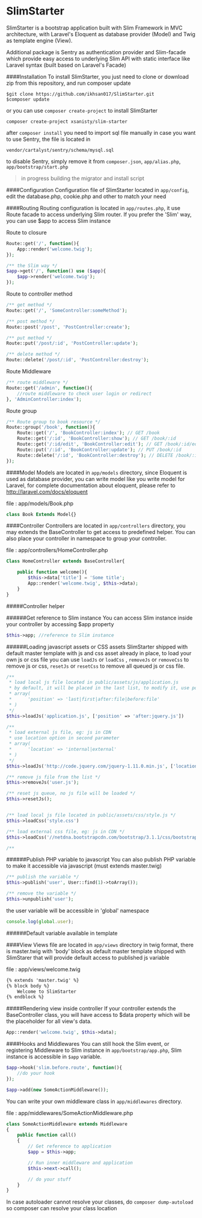SlimStarter
===========

SlimStarter is a bootstrap application built with Slim Framework in MVC architecture, 
with Laravel's Eloquent as database provider (Model) and Twig as template engine (View).

Additional package is Sentry as authentication provider and Slim-facade which provide easy access to underlying Slim API 
with static interface like Laravel syntax (built based on Laravel's Facade)


####Installation
To install SlimStarter, you just need to clone or download zip from this repository, and run composer update

```
$git clone https://github.com/ikhsan017/SlimStarter.git
$composer update
```

or you can use ```composer create-project``` to install SlimStarter

```
composer create-project xsanisty/slim-starter
```

after ```composer install``` you need to import sql file manually in case you want to use Sentry, the file is located in

    vendor/cartalyst/sentry/schema/mysql.sql

to disable Sentry, simply remove it from ```composer.json```, ```app/alias.php```, ```app/bootstrap/start.php```

> in progress building the migrator and install script


####Configuration
Configuration file of SlimStarter located in ```app/config```, edit the database.php, cookie.php and other to match your need 

####Routing
Routing configuration is located in ```app/routes.php```, it use Route facade to access underlying Slim router.
If you prefer the 'Slim' way, you can use $app to access Slim instance


Route to closure
```php
Route::get('/', function(){
    App::render('welcome.twig');
});

/** the Slim way */
$app->get('/', function() use ($app){
    $app->render('welcome.twig');
});
```

Route to controller method
```php
/** get method */
Route::get('/', 'SomeController:someMethod');

/** post method */
Route::post('/post', 'PostController:create');

/** put method */
Route::put('/post/:id', 'PostController:update');

/** delete method */
Route::delete('/post/:id', 'PostController:destroy');
```

Route Middleware
```php
/** route middleware */
Route::get('/admin', function(){
    //route middleware to check user login or redirect
}, 'AdminController:index');
```

Route group
```php
/** Route group to book resource */
Route::group('/book', function(){
    Route::get('/', 'BookController:index'); // GET /book
    Route::get('/:id', 'BookController:show'); // GET /book/:id 
    Route::get('/:id/edit', 'BookController:edit'); // GET /book/:id/edit
    Route::put('/:id', 'BookController:update'); // PUT /book/:id 
    Route::delete('/:id', 'BookController:destroy'); // DELETE /book/:id
});
```

####Model
Models are located in ```app/models``` directory, since Eloquent is used as database provider, you can write model like you 
write model for Laravel, for complete documentation about eloquent, please refer to http://laravel.com/docs/eloquent

file : app/models/Book.php
```php
class Book Extends Model{}
```

####Controller
Controllers are located in ```app/controllers``` directory, you may extends the BaseController to get access to predefined helper.
You can also place your controller in namespace to group your controller.

file : app/controllers/HomeController.php
```php
Class HomeController extends BaseController{

    public function welcome(){
        $this->data['title'] = 'Some title';
        App::render('welcome.twig', $this->data);
    }
}
```

#####Controller helper

######Get reference to Slim instance
You can access Slim instance inside your controller by accessing $app property
```php
$this->app; //reference to Slim instance
```

######Loading javascript assets or CSS assets
SlimStarter shipped with default master template with js and css asset already in place, to load your own js or css file
you can use ```loadJs``` or ```loadCss``` , ```removeJs``` or ```removeCss``` to remove js or css, ```resetJs``` or ```resetCss```
to remove all queued js or css file.

```php
/**  
 * load local js file located in public/assets/js/application.js
 * by default, it will be placed in the last list, to modify it, use position option in second parameter
 * array(
 *      'position' => 'last|first|after:file|before:file'
 * )
 */
$this->loadJs('application.js', ['position' => 'after:jquery.js']) 

/** 
 * load external js file, eg: js in CDN
 * use location option in second parameter
 * array(
 *      'location' => 'internal|external'
 * )
 */
$this->loadJs('http://code.jquery.com/jquery-1.11.0.min.js', ['location' => 'external']);

/** remove js file from the list */
$this->removeJs('user.js');

/** reset js queue, no js file will be loaded */
$this->resetJs();


/** load local js file located in public/assets/css/style.js */
$this->loadCss('style.css')

/** load external css file, eg: js in CDN */
$this->loadCss('//netdna.bootstrapcdn.com/bootstrap/3.1.1/css/bootstrap.min.css', ['location' => 'external']);

/**
```

######Publish PHP variable to javascript
You can also publish PHP variable to make it accessible via javascript (must extends master.twig)
```php
/** publish the variable */
$this->publish('user', User::find(1)->toArray());

/** remove the variable */
$this->unpublish('user');
```

the user variable will be accessible in 'global' namespace
```javascript
console.log(global.user);
```

######Default variable available in template

####View
Views file are located in ```app/views``` directory in twig format, there is master.twig with 'body' block as default master template 
shipped with SlimStarer that will provide default access to published js variable 


file : app/views/welcome.twig
```html
{% extends 'master.twig' %}
{% block body %}
    Welcome to SlimStarter
{% endblock %}

```

#####Rendering view inside controller
If your controller extends the BaseController class, you will have access to $data property which will be the placeholder for all 
view's data.

```php
App::render('welcome.twig', $this->data);
```

####Hooks and Middlewares
You can still hook the Slim event, or registering Middleware to Slim instance in ```app/bootstrap/app.php```, 
Slim instance is accessible in ```$app``` variable.

```php
$app->hook('slim.before.route', function(){
    //do your hook
});

$app->add(new SomeActionMiddleware());
```

You can write your own middleware class in ```app/middlewares``` directory.

file : app/middlewares/SomeActionMiddleware.php
```php
class SomeActionMiddleware extends Middleware
{
    public function call()
    {
        // Get reference to application
        $app = $this->app;

        // Run inner middleware and application
        $this->next->call();

        // do your stuff
    }
}
```

In case autoloader cannot resolve your classes, do ```composer dump-autoload``` so composer can resolve your class location